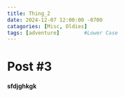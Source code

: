 ```yaml
---
title: Thing_2
date: 2024-12-07 12:00:00 -0700
catagories: [Misc, Oldies]
tags: [adventure]        #Lower Case
---
```


# Post #3

#### sfdjghkgk
